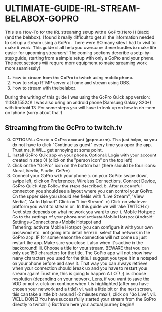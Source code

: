 # ULTIMIATE-GUIDE-IRL-STREAM-BELABOX-GOPRO
This is a How-To for the IRL streaming setup with a GoPro(Hero 11 Black) (and the belabox). I found it really difficult to get all the information needed to set up a stream using a GoPro. There were SO many sites I had to visit to make it work. This guide shall help you overcome these hurdles to make life easier for upcoming streamers! The coming sections describe a setp-by-step guide, starting from a simple setup with only a GoPro and your phone. The next sections will require more equipment to make streaming work more seamlessly!
1) How to stream from the GoPro to twitch using mobile phone. 
2) How to setup RTMP server at home and stream using OBS.
3) How to stream with the belabox.

During the writing of this guide I was using the GoPro Quick app version: 11.18.1(15524)!
I was also using an android phone (Samsung Galaxy S20+) with Android 13. For some steps you will have to look up on how to do them on Iphone (sorry about that!)

## Streaming from the GoPro to twitch.tv
0) OPTIONAL: Create a GoPro account (gopro.com). This just helps, so you do not have to click "Continue as guest" every time you open the app. Trust me, it WILL get annoying at some point.
1) Install GoPro Quik app on your phone. Optional: Login with your account created in step 0) (click on the "person icon" on the top left)
2) Click on the "GoPro" icon on the bottom bar (there should be four icons: Mural, Media, Studio, GoPro)
3) Connect your GoPro with your phone
   a. on your GoPro: swipe down, swipe left, click on Preferences, Wireless Connections, Connect Device, GoPro Quick App
      Follow the steps described.
   b. After successful connection you should see a layout where you can control your GoPro. On the upper side you should see fields with "Live Stream", "View Media", "Auto Upload". Click on "Live Stream".
   c) Click on whatever platform you want to stream on. In this guide we will take TWITCH
   d) Next step depends on what network you want to use:
      i. Mobile Hotspot: Go to the settings of your phone and activate Mobile Hotspot (Android: Settings->Connections->Mobile Hotspot and     
         Tethering: activate Mobile Hotspot (you can configure it with your own password etc., not going into detail here)
      ii. select that network in the GoPro app. IF for some reason the connection will not come up just restart the app. Make sure you close
          it also when it's active in the background!
      iii. Choose a title for your stream. BEWARE that you can only use 150 characters for the title. The GoPro app will not show how many 
           characters you used for the title. I suggest you type it in a notepad on your phone before and save it. That way you can always                retrieve when your connection should break up and you have to restart your stream again! Trust me, this is going to happen A LOT! ;)
      iv. choose resolution (depending on your network, Lens, if you want to save the VOD or not
      v. click on continue when it is highlighted (after you have chosen your network and a title!)
      vi. wait a little bit on the next screen, this can take a little bit (around 1-2 minutes max!), click on "Go Live".
      vii. WELL DONE! You have successfully started your stream from the GoPro directly to twitch! :) But from here your actual journey begins!
   

